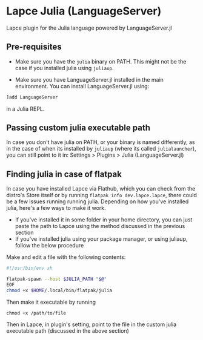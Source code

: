 # Lapce Julia (LanguageServer)

Lapce plugin for the Julia language powered by LanguageServer.jl

## Pre-requisites

- Make sure you have the `julia` binary on PATH. This might not be the case if you installed julia using `juliaup`. 

- Make sure you have LanguageServer.jl installed in the main environment. You can install LanguageServer.jl using:
```julia
]add LanguageServer
```

in a Julia REPL.

## Passing custom julia executable path

In case you don't have julia on PATH, or your binary is named differently, as in the case of when its installed by `juliaup` (where its called `julialauncher`), you can still point to it in: Settings > Plugins > Julia (LanguageServer.jl)


## Finding julia in case of flatpak

In case you have installed Lapce via Flathub, which you can check from the distro's Store itself or by running `flatpak info dev.lapce.lapce`, there could be a few issues running running julia. Depending on how you've installed julia, here's a few ways to make it work.

- If you've installed it in some folder in your home directory, you can just paste the path to Lapce using the method discussed in the previous section
- If you've installed julia using your package manager, or using juliaup, follow the below procedure

Make and edit a file with the following contents:

```sh
#!/usr/bin/env sh

flatpak-spawn --host $JULIA_PATH "$@"
EOF
chmod +x $HOME/.local/bin/flatpak/julia
```

Then make it executable by running

`chmod +x /path/to/file`

Then in Lapce, in plugin's setting, point to the file in the custom julia executable path (discussed in the above section)
